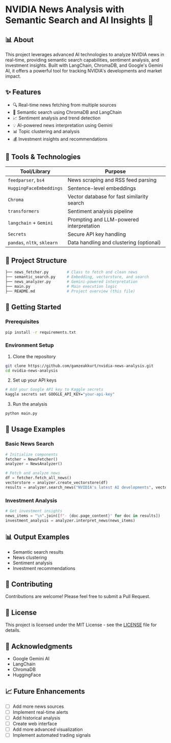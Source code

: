 # NVIDIA News Analysis with Semantic Search and AI Insights 🚀

## 📊 About
This project leverages advanced AI technologies to analyze NVIDIA news in real-time, providing semantic search capabilities, sentiment analysis, and investment insights. Built with LangChain, ChromaDB, and Google's Gemini AI, it offers a powerful tool for tracking NVIDIA's developments and market impact.

## ✨ Features
- 🔍 Real-time news fetching from multiple sources
- 🤖 Semantic search using ChromaDB and LangChain
- 📈 Sentiment analysis and trend detection
- 💡 AI-powered news interpretation using Gemini
- 📊 Topic clustering and analysis
- 💰 Investment insights and recommendations


## 🧠 Tools & Technologies

| Tool/Library              | Purpose                               |
|---------------------------|----------------------------------------|
| `feedparser`, `bs4`       | News scraping and RSS feed parsing     |
| `HuggingFaceEmbeddings`   | Sentence-level embeddings              |
| `Chroma`                  | Vector database for fast similarity search |
| `transformers`            | Sentiment analysis pipeline            |
| `langchain` + `Gemini`    | Prompting and LLM-powered interpretation |
| `Secrets`                  | Secure API key handling                |
| `pandas`, `nltk`, `sklearn` | Data handling and clustering (optional) |

## 🧩 Project Structure

```bash
├── news_fetcher.py        # Class to fetch and clean news
├── semantic_search.py     # Embedding, vectorstore, and search
├── news_analyzer.py       # Gemini-powered interpretation
├── main.py                # Main execution logic
├── README.md              # Project overview (this file)

```

## 🚀 Getting Started

### Prerequisites
```bash
pip install -r requirements.txt
```

### Environment Setup
1. Clone the repository
```bash
git clone https://github.com/gamzeakkurt/nvidia-news-analysis.git
cd nvidia-news-analysis
```

2. Set up your API keys
```bash
# Add your Google API key to Kaggle secrets
kaggle secrets set GOOGLE_API_KEY="your-api-key"
```

3. Run the analysis
```bash
python main.py
```

## 📝 Usage Examples

### Basic News Search
```python
# Initialize components
fetcher = NewsFetcher()
analyzer = NewsAnalyzer()

# Fetch and analyze news
df = fetcher.fetch_all_news()
vectorstore = analyzer.create_vectorstore(df)
results = analyzer.search_news("NVIDIA's latest AI developments", vectorstore)
```

### Investment Analysis
```python
# Get investment insights
news_items = "\n".join([f"- {doc.page_content}" for doc in results])
investment_analysis = analyzer.interpret_news(news_items)
```

## 📊 Output Examples
- Semantic search results
- News clustering
- Sentiment analysis
- Investment recommendations

## 🤝 Contributing
Contributions are welcome! Please feel free to submit a Pull Request.

## 📄 License
This project is licensed under the MIT License - see the [LICENSE](LICENSE) file for details.

## 🙏 Acknowledgments
- Google Gemini AI
- LangChain
- ChromaDB
- HuggingFace


## 📈 Future Enhancements
- [ ] Add more news sources
- [ ] Implement real-time alerts
- [ ] Add historical analysis
- [ ] Create web interface
- [ ] Add more advanced visualization
- [ ] Implement automated trading signals
